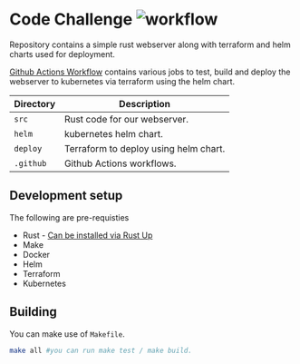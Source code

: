# Code Challenge ![workflow](https://github.com/itsbalamurali/code-challenge/actions/workflows/ci-cd.yml/badge.svg)


Repository contains a simple rust webserver along with terraform and helm charts used for deployment.

[Github Actions Workflow](./.github/workflows/ci-cd.yml) contains various jobs to test, build and deploy the webserver to kubernetes via terraform using the helm chart.

| Directory | Description |
|----|----|
| `src`| Rust code for our webserver.|
|`helm`| kubernetes helm chart.|
|`deploy`| Terraform to deploy using helm chart.|
|`.github`| Github Actions workflows.|

## Development setup
The following are pre-requisties
- Rust - [Can be installed via Rust Up](https://rustup.rs)
- Make
- Docker
- Helm
- Terraform
- Kubernetes

## Building
You can make use of `Makefile`.

```bash
make all #you can run make test / make build.
```